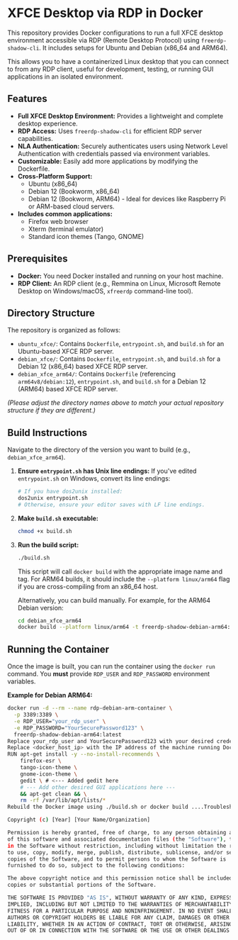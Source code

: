 # XFCE Desktop via RDP in Docker

This repository provides Docker configurations to run a full XFCE desktop environment accessible via RDP (Remote Desktop Protocol) using `freerdp-shadow-cli`. It includes setups for Ubuntu and Debian (x86_64 and ARM64).

This allows you to have a containerized Linux desktop that you can connect to from any RDP client, useful for development, testing, or running GUI applications in an isolated environment.

## Features

* **Full XFCE Desktop Environment:** Provides a lightweight and complete desktop experience.
* **RDP Access:** Uses `freerdp-shadow-cli` for efficient RDP server capabilities.
* **NLA Authentication:** Securely authenticates users using Network Level Authentication with credentials passed via environment variables.
* **Customizable:** Easily add more applications by modifying the Dockerfile.
* **Cross-Platform Support:**
    * Ubuntu (x86_64)
    * Debian 12 (Bookworm, x86_64)
    * Debian 12 (Bookworm, ARM64) - Ideal for devices like Raspberry Pi or ARM-based cloud servers.
* **Includes common applications:**
    * Firefox web browser
    * Xterm (terminal emulator)
    * Standard icon themes (Tango, GNOME)

## Prerequisites

* **Docker:** You need Docker installed and running on your host machine.
* **RDP Client:** An RDP client (e.g., Remmina on Linux, Microsoft Remote Desktop on Windows/macOS, `xfreerdp` command-line tool).

## Directory Structure

The repository is organized as follows:

* `ubuntu_xfce/`: Contains `Dockerfile`, `entrypoint.sh`, and `build.sh` for an Ubuntu-based XFCE RDP server.
* `debian_xfce/`: Contains `Dockerfile`, `entrypoint.sh`, and `build.sh` for a Debian 12 (x86_64) based XFCE RDP server.
* `debian_xfce_arm64/`: Contains `Dockerfile` (referencing `arm64v8/debian:12`), `entrypoint.sh`, and `build.sh` for a Debian 12 (ARM64) based XFCE RDP server.

*(Please adjust the directory names above to match your actual repository structure if they are different.)*

## Build Instructions

Navigate to the directory of the version you want to build (e.g., `debian_xfce_arm64`).

1.  **Ensure `entrypoint.sh` has Unix line endings:**
    If you've edited `entrypoint.sh` on Windows, convert its line endings:
    ```bash
    # If you have dos2unix installed:
    dos2unix entrypoint.sh
    # Otherwise, ensure your editor saves with LF line endings.
    ```

2.  **Make `build.sh` executable:**
    ```bash
    chmod +x build.sh
    ```

3.  **Run the build script:**
    ```bash
    ./build.sh
    ```
    This script will call `docker build` with the appropriate image name and tag. For ARM64 builds, it should include the `--platform linux/arm64` flag if you are cross-compiling from an x86_64 host.

    Alternatively, you can build manually. For example, for the ARM64 Debian version:
    ```bash
    cd debian_xfce_arm64
    docker build --platform linux/arm64 -t freerdp-shadow-debian-arm64:latest .
    ```

## Running the Container

Once the image is built, you can run the container using the `docker run` command. You **must** provide `RDP_USER` and `RDP_PASSWORD` environment variables.

**Example for Debian ARM64:**

```bash
docker run -d --rm --name rdp-debian-arm-container \
  -p 3389:3389 \
  -e RDP_USER="your_rdp_user" \
  -e RDP_PASSWORD="YourSecurePassword123" \
  freerdp-shadow-debian-arm64:latest
Replace your_rdp_user and YourSecurePassword123 with your desired credentials.Replace freerdp-shadow-debian-arm64:latest with the appropriate image name if you used a different one.-d: Run in detached mode (in the background).--rm: Automatically remove the container when it exits.--name: Assign a name to the container for easier management.-p 3389:3389: Map port 3389 on the host to port 3389 in the container (standard RDP port).-e RDP_USER: Sets the username for RDP login.-e RDP_PASSWORD: Sets the password for RDP login.Connecting to the RDP SessionUse your preferred RDP client to connect to the IP address of your Docker host on port 3389.Use the RDP_USER and RDP_PASSWORD you specified when running the container.Using xfreerdp (command-line client):xfreerdp /v:<docker_host_ip> /u:your_rdp_user /p:YourSecurePassword123 /dynamic-resolution
Replace <docker_host_ip> with the IP address of the machine running Docker. If connecting from the same machine, you can use localhost.The /dynamic-resolution flag is often helpful.You might encounter a certificate warning on the first connection, which is normal for the self-signed certificate used by default.CustomizationAdding More ApplicationsTo add more applications to your desktop environment:Open the Dockerfile for the desired version (e.g., debian_xfce_arm64/Dockerfile).Find the apt-get install section where firefox-esr and icon themes are installed.Add the package names of the applications you want to install to this list.# Example: adding gedit text editor
RUN apt-get install -y --no-install-recommends \
    firefox-esr \
    tango-icon-theme \
    gnome-icon-theme \
    gedit \ # <--- Added gedit here
    # --- Add other desired GUI applications here ---
    && apt-get clean && \
    rm -rf /var/lib/apt/lists/*
Rebuild the Docker image using ./build.sh or docker build ....TroubleshootingExec format error on entrypoint.sh: This usually means the script has Windows-style line endings (CRLF). Convert it to Unix-style (LF) using dos2unix entrypoint.sh or a text editor.Black Screen after Connection (Older versions/Openbox): This typically means the window manager or desktop environment isn't starting correctly or isn't being captured by the RDP server. The XFCE versions should resolve this.Authentication Failures: Double-check that RDP_USER and RDP_PASSWORD environment variables are correctly passed to the docker run command.Missing Icons/Themes: Ensure packages like tango-icon-theme and gnome-icon-theme are installed in the Dockerfile. XFCE might require a logout/login or a settings adjustment to pick up new themes.ContributingContributions are welcome! Please feel free to submit pull requests or open issues for bugs, feature requests, or improvements.LicenseConsider adding a LICENSE file to your repository (e.g., MIT, Apache 2.0). For example, to use the MIT License, create a file named LICENSE with the following content:MIT License

Copyright (c) [Year] [Your Name/Organization]

Permission is hereby granted, free of charge, to any person obtaining a copy
of this software and associated documentation files (the "Software"), to deal
in the Software without restriction, including without limitation the rights
to use, copy, modify, merge, publish, distribute, sublicense, and/or sell
copies of the Software, and to permit persons to whom the Software is
furnished to do so, subject to the following conditions:

The above copyright notice and this permission notice shall be included in all
copies or substantial portions of the Software.

THE SOFTWARE IS PROVIDED "AS IS", WITHOUT WARRANTY OF ANY KIND, EXPRESS OR
IMPLIED, INCLUDING BUT NOT LIMITED TO THE WARRANTIES OF MERCHANTABILITY,
FITNESS FOR A PARTICULAR PURPOSE AND NONINFRINGEMENT. IN NO EVENT SHALL THE
AUTHORS OR COPYRIGHT HOLDERS BE LIABLE FOR ANY CLAIM, DAMAGES OR OTHER
LIABILITY, WHETHER IN AN ACTION OF CONTRACT, TORT OR OTHERWISE, ARISING FROM,
OUT OF OR IN CONNECTION WITH THE SOFTWARE OR THE USE OR OTHER DEALINGS

